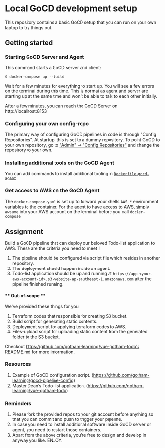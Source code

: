 # Local GoCD development setup

This repository contains a basic GoCD setup that you can run on your own laptop to try things out.

## Getting started

### Starting GoCD Server and Agent


This command starts a GoCD server and client:

```
$ docker-compose up --build
```

Wait for a few minutes for everything to start up. You will see a few errors on the terminal during this time. This is normal as agent and server are starting up at the same time and won't be able to talk to each other initially.

After a few minutes, you can reach the GoCD Server on http://localhost:8153

### Configuring your own config-repo

The primary way of configuring GoCD pipelines in code is through "Config Repositories". At startup, this is set to a dummy repository. To point GoCD to your own repository, go to ["Admin" -> "Config Repositories"](http://localhost:8153/go/admin/config_repos) and change the repository to your own.


### Installing additional tools on the GoCD Agent

You can add commands to install additional tooling in [`Dockerfile.gocd-agent`](./Dockerfile.gocd-agent)

### Get access to AWS on the GoCD Agent

The `docker-compose.yaml` is set up to forward your shells `AWS_*` environment variables to the container. For the agent to have access to AWS, simply `awsume` into your AWS account on the terminal before you call `docker-compose`

## Assignment

Build a GoCD pipeline that can deploy our beloved Todo-list application to AWS. These are the criteria you need to meet !
1. The pipeline should be configured via script file which resides in another repository.
2. The deployment should happen inside an agent.
3. Todo-list application should be up and running at `https://app-<your-aws-account-id>.s3-website-ap-southeast-1.amazonaws.com` after the pipeline finished running.

#### ** Out-of-scope **
We've provided these things for you
1. Terraform codes that responsible for creating S3 bucket.
2. Build script for generating static contents.
3. Deployment script for applying terraform codes to AWS.
4. Files-upload script for uploading static content from the generated folder to the S3 bucket.

Checkout https://github.com/gotham-learning/vue-gotham-todo's README.md for more information.
### Resources

1. Example of GoCD configuration script. (https://github.com/gotham-learning/gocd-pipeline-config)
2. Master Dean’s Todo-list application. (https://github.com/gotham-learning/vue-gotham-todo)

### Reminders

1. Please fork the provided repos to your git account before anything so that you can commit and push to trigger your pipeline.
2. In case you need to install additional software inside GoCD server or agent, you need to restart those containers.
3. Apart from the above criteria, you're free to design and develop in anyway you like. ENJOY.